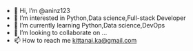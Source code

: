 - 👋 Hi, I’m @aninz123
- 👀 I’m interested in Python,Data science,Full-stack Developer
- 🌱 I’m currently learning Python,Data science,DevOps
- 💞️ I’m looking to collaborate on ...
- 📫 How to reach me kittanai.ka@gmail.com

<!---
aninz123/aninz123 is a ✨ special ✨ repository because its `README.md` (this file) appears on your GitHub profile.
You can click the Preview link to take a look at your changes.
--->
